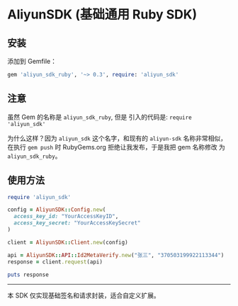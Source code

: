 # AliyunSDK (基础通用 Ruby SDK)

## 安装

添加到 Gemfile：

```ruby
gem 'aliyun_sdk_ruby', '~> 0.3', require: 'aliyun_sdk'
```

## 注意

虽然 Gem 的名称是 `aliyun_sdk_ruby`, 但是
引入的代码是: `require 'aliyun_sdk'`

为什么这样？因为 `aliyun_sdk` 这个名字，和现有的
`aliyun-sdk` 名称非常相似，在执行 `gem push` 时
RubyGems.org 拒绝让我发布，于是我把 gem 名称修改
为 `aliyun_sdk_ruby`。


## 使用方法

```ruby
require 'aliyun_sdk'

config = AliyunSDK::Config.new(
  access_key_id: "YourAccessKeyID",
  access_key_secret: "YourAccessKeySecret"
)

client = AliyunSDK::Client.new(config)

api = AliyunSDK::API::Id2MetaVerify.new("张三", "370503199922113344")
response = client.request(api)

puts response
```

---

本 SDK 仅实现基础签名和请求封装，适合自定义扩展。
